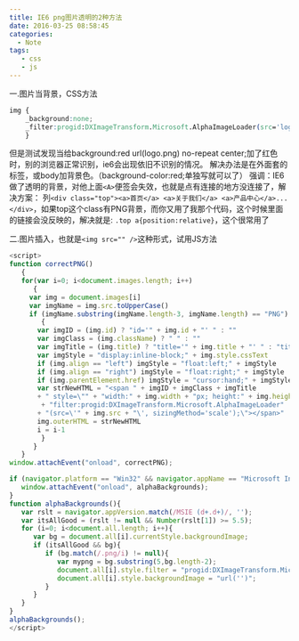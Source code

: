 ```yaml
---
title: IE6 png图片透明的2种方法
date: 2016-03-25 08:58:45
categories:
  - Note
tags:
   - css
   - js
---
```


一.图片当背景，CSS方法

``` css
img {
    _background:none;  
    _filter:progid:DXImageTransform.Microsoft.AlphaImageLoader(src='logo.png',sizingMethod='crop');
    }
```

但是测试发现当给background:red url(logo.png) no-repeat center;加了红色时，别的浏览器正常识别，ie6会出现依旧不识别的情况。
解决办法是在外面套的标签，或body加背景色。（background-color:red;单独写就可以了）
强调：IE6做了透明的背景，对他上面`<A>`便签会失效，也就是点有连接的地方没连接了，解决方案：
列`<div class="top"><a>首页</a> <a>关于我们</a> <a>产品中心</a>...</div>`，如果top这个class有PNG背景，而你又用了我那个代码，这个时候里面的链接会没反映的，解决就是:
`.top a{position:relative}`，这个很常用了

<!--more-->

二.图片插入，也就是`<img src="" />`这种形式，试用JS方法

``` js
<script>
function correctPNG()
   {
   for(var i=0; i<document.images.length; i++)
      {
     var img = document.images[i]
     var imgName = img.src.toUpperCase()
     if (imgName.substring(imgName.length-3, imgName.length) == "PNG")
        {
       var imgID = (img.id) ? "id='" + img.id + "' " : ""
       var imgClass = (img.className) ? " " : ""
       var imgTitle = (img.title) ? "title='" + img.title + "' " : "title='" + img.alt + "' "
       var imgStyle = "display:inline-block;" + img.style.cssText
       if (img.align == "left") imgStyle = "float:left;" + imgStyle
       if (img.align == "right") imgStyle = "float:right;" + imgStyle
       if (img.parentElement.href) imgStyle = "cursor:hand;" + imgStyle      
       var strNewHTML = "<span " + imgID + imgClass + imgTitle
       + " style=\"" + "width:" + img.width + "px; height:" + img.height + "px;" + imgStyle + ";"
        + "filter:progid:DXImageTransform.Microsoft.AlphaImageLoader"
       + "(src=\'" + img.src + "\', sizingMethod='scale');\"></span>"
       img.outerHTML = strNewHTML
       i = i-1
        }
      }
   }
window.attachEvent("onload", correctPNG);

if (navigator.platform == "Win32" && navigator.appName == "Microsoft Internet Explorer" && window.attachEvent) {
   window.attachEvent("onload", alphaBackgrounds);
}
function alphaBackgrounds(){
   var rslt = navigator.appVersion.match(/MSIE (d+.d+)/, '');
   var itsAllGood = (rslt != null && Number(rslt[1]) >= 5.5);
   for (i=0; i<document.all.length; i++){
      var bg = document.all[i].currentStyle.backgroundImage;
      if (itsAllGood && bg){
         if (bg.match(/.png/i) != null){
            var mypng = bg.substring(5,bg.length-2);
            document.all[i].style.filter = "progid:DXImageTransform.Microsoft.AlphaImageLoader(src='"+mypng+"', sizingMethod='scale')";
            document.all[i].style.backgroundImage = "url('')";
         }                                                
      }
   }
}
alphaBackgrounds();
</script>
```
